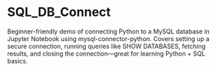 # SQL_DB_Connect
Beginner-friendly demo of connecting Python to a MySQL database in Jupyter Notebook using mysql-connector-python. Covers setting up a secure connection, running queries like SHOW DATABASES, fetching results, and closing the connection—great for learning Python + SQL basics.
